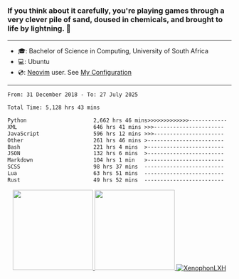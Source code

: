 ### If you think about it carefully, you're playing games through a very clever pile of sand, doused in chemicals, and brought to life by lightning.  👋

-------------------------------------------------------------------------------------------------------

- 🎓: Bachelor of Science in Computing, University of South Africa
- 💻: Ubuntu
- 💿: [Neovim](https://github.com/neovim/neovim) user. See [My Configuration](https://github.com/XenophonLXH/xenovim)

-------------------------------------------------------------------------------------------------------

<!--START_SECTION:waka-->

```txt
From: 31 December 2018 - To: 27 July 2025

Total Time: 5,128 hrs 43 mins

Python                     2,662 hrs 46 mins>>>>>>>>>>>>>------------   51.92 %
XML                        646 hrs 41 mins >>>----------------------   12.61 %
JavaScript                 596 hrs 12 mins >>>----------------------   11.63 %
Other                      261 hrs 46 mins >------------------------   05.10 %
Bash                       221 hrs 4 mins  >------------------------   04.31 %
JSON                       132 hrs 6 mins  >------------------------   02.58 %
Markdown                   104 hrs 1 min   >------------------------   02.03 %
SCSS                       98 hrs 37 mins  -------------------------   01.92 %
Lua                        63 hrs 51 mins  -------------------------   01.25 %
Rust                       49 hrs 52 mins  -------------------------   00.97 %
```

<!--END_SECTION:waka-->


<p align="center">
    <a href="https://github.com/XenophonLXH">
        <img height="180em" src="https://github-readme-stats-eight-theta.vercel.app/api?username=XenophonLXH&show_icons=true&theme=algolia&include_all_commits=true&count_private=true"/>
        <img height="180em" src="https://github-readme-stats-eight-theta.vercel.app/api/top-langs/?username=XenophonLXH&layout=compact&langs_count=8&theme=algolia"/>
        <img align="center" src="https://github-readme-streak-stats.herokuapp.com/?user=XenophonLXH&theme=algolia" alt="XenophonLXH" />
    </a>
</p>
